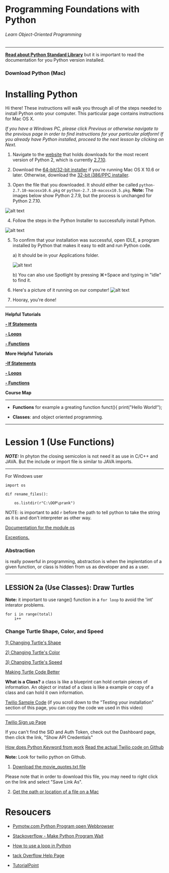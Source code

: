# Programming Foundations with Python
###### Learn Object-Oriented Programming
***
[**Read about Python Standard Library**](https://docs.python.org/2.7/library/index.html) but it is important to read the documentation for you Python version installed.

### Download Python (Mac)

# Installing Python
Hi there! These instructions will walk you through all of the steps needed to install Python onto your computer. This particular page contains instructions for Mac OS X.

_If you have a Windows PC, please click Previous or otherwise navigate to the previous page in order to find instructions for your particular platform! If you already have Python installed, proceed to the next lesson by clicking on Next._

1. Navigate to the [website](https://www.python.org/downloads/release/python-2710/) that holds downloads for the most recent version of Python 2, which is currently [2.7.10](https://www.python.org/downloads/release/python-2710/).

2. Download the [64-bit/32-bit installer](https://www.python.org/ftp/python/2.7.10/python-2.7.10-macosx10.6.pkg) if you're running Mac OS X 10.6 or later. Otherwise, download the [32-bit i386/PPC installer](https://www.python.org/ftp/python/2.7.10/python-2.7.10-macosx10.5.pkg).

3. Open the file that you downloaded. It should either be called `python-2.7.10-macosx10.6.pkg` or `python-2.7.10-macosx10.5.pkg`. **Note:** The images below show Python 2.7.9, but the process is unchanged for Python 2.7.10.

![alt text](http://lh6.ggpht.com/zNpKRb2WbyM7RP_Fv6BxZMlij9aD0Vewhe0_x-te33x151b_lq5UxVdgXgicTTgwsXjF-wz1Ns6M7nmvgaPm=s0#w=1486&h=920)

4. Follow the steps in the Python Installer to successfully install Python.

 ![alt text](http://lh4.ggpht.com/96REtVzkd0VRjmS2rzxIqEz8rVBTIKklVbs21N5QtdmF4iC00Ku6t33TScrpgItU--SXiOP6vgQ8Y7KH9g=s0#w=1240&h=876)

5. To confirm that your installation was successful, open IDLE, a program installed by Python that makes it easy to edit and run Python code.

	a) It should be in your Applications folder.

	![alt text](http://lh5.ggpht.com/pl_K1cZQuieaDIaCic6hsDbrlJbgCaTLtu6sfg2Zqq7GSyoOgoApTdsn99uE-ohADzMhyfcRIJP0UPgc1SA=s0#w=1540&h=874)

	b) You can also use Spotlight by pressing ⌘+Space and typing in "idle" to find it.

6. Here's a picture of it running on our computer!
  	![alt text](http://lh4.ggpht.com/KDiz0VsocUG7M5dBApNTZ6eQL9oZPCWKli-kX4i8uiI2pe_kYoQBXeikX58Ysfp6ey0OzP1GjYeXulpRqw=s0#w=1022&h=900)

7. Hooray, you're done!

***

**Helpful Tutorials**

[**- If Statements**](http://www.tutorialspoint.com/python/python_if_else.htm)

[**- Loops**](http://www.tutorialspoint.com/python/python_while_loop.htm)

[**- Functions**](http://anh.cs.luc.edu/python/hands-on/3.1/handsonHtml/functions.html)

**More Helpful Tutorials**

[**-If Statements**](https://www.udacity.com/course/viewer#!/c-cs101/l-48753036/e-48734356/m-48692680)

[**- Loops**](https://www.udacity.com/course/viewer#!/c-cs101/l-48753036/e-48686708/m-48480488)

[**- Functions**](https://www.udacity.com/course/viewer#!/c-cs101/l-48753036/m-48713484)

**Course Map**
***
*	**Functions** for example a greating function funct(){ print("Hello World!");

*	**Classes**: and object oriented programming.

***

# Lession 1 (Use Functions)

***NOTE:*** In phyton the closing semicolon is not need it as use in C/C++ and JAVA. But the include or import file is similar to JAVA imports.
***

For Windows user 

```
import os

dif rename_files():
	
	os.listdir(r"C:\OOP\prank")
```
NOTE: is important to add `r` before the path to tell python to take the string as it is and don't interpreter as other way.

[Documentation for the module os](https://docs.python.org/2/library/os.html)

[Exceptions.](http://www.tutorialspoint.com/python/python_exceptions.htm)

### Abstraction
is really powerful in programming, abstraction is when the implentation of a given function, or class is hidden from us as developer and as a user.

***
## LESSION 2a (Use Classes): Draw Turtles

**Note:** it important to use range() function in a `for loop` 
to avoid the 'int' interator problems.

```
for i in range(total)
	i++ 
```
### Change Turtle Shape, Color, and Speed

[1) Changing Turtle's Shape](https://docs.python.org/2/library/turtle.html#turtle.shape)

[2) Changing Turtle's Color](https://docs.python.org/2/library/turtle.html#turtle.color)

[3) Changing Turtle's Speed](https://docs.python.org/2/library/turtle.html#turtle.speed)

[Making Turtle Code Better](http://discussions.udacity.com/t/making-turtle-code-better-f/16123)

**What is a Class?**
a class is like a blueprint can hold certain pieces of information. An object or instad of a class is like a example or copy of a class and can hold it own information.

[Twilio Sample Code](https://www.twilio.com/docs/python/install)
(if you scroll down to the "Testing your installation" section of this page, you can copy the code we used in this video)
***

[Twilio Sign up Page](https://www.twilio.com/docs/python/install)

If you can't find the SID and Auth Token, check out the Dashboard page, then click the link, "Show API Credentials"

[How does Python Keyword from work](http://www.tutorialspoint.com/python/python_modules.htm)
[Read the actual Twilio code on Github](https://github.com/twilio/twilio-python)

**Note:** Look for twilio python on Github. 

1) [Download the movie_quotes.txt file](https://s3.amazonaws.com/udacity-hosted-downloads/ud036/movie_quotes.txt)
 
Please note that in order to download this file, you may need to right click on the link and select "Save Link As".

2) [Get the path or location of a file on a Mac](https://s3.amazonaws.com/udacity-hosted-downloads/ud036/How+to+get+the+address+of+a+file+on+a+Mac.pdf)



# Resoucers
*	[Pymotw.com Python Program open Webbrowser](https://pymotw.com/2/webbrowser/)
	
*	[Stackoverflow - Make Python Program Wait](http://stackoverflow.com/questions/15472707/make-python-program-wait)

*	[How to use a loop in Python](http://www.tutorialspoint.com/python/python_while_loop.htm)

*	[tack Overflow Help Page](http://stackoverflow.com/questions/3207219/how-to-list-all-files-of-a-directory-in-python)	

*	[TutorialPoint](http://www.tutorialspoint.com)


















